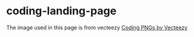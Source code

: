 # coding-landing-page
The image used in this page is from vecteezy
<a href="https://www.vecteezy.com/free-png/coding">Coding PNGs by Vecteezy</a>
